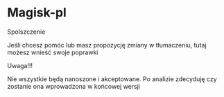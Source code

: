 # Magisk-pl
Spolszczenie


Jeśli chcesz pomóc lub masz propozycję zmiany w tłumaczeniu, tutaj możesz wnieść swoje poprawki

Uwaga!!!

Nie wszystkie będą nanoszone i akceptowane. Po analizie zdecyduję czy zostanie ona wprowadzona w końcowej wersji
